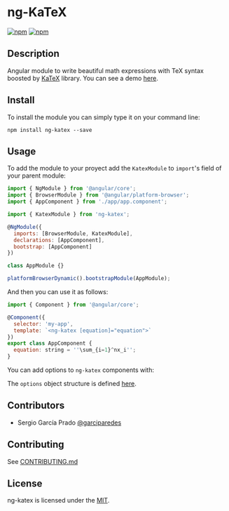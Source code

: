 # ng-KaTeX

[![npm](https://img.shields.io/npm/v/ng-katex.svg)](https://www.npmjs.com/package/ng-katex)
[![npm](https://img.shields.io/npm/l/ng-katex.svg)](LICENSE)

## Description
Angular module to write beautiful math expressions with TeX syntax boosted by [KaTeX](https://github.com/Khan/KaTeX) library.
You can see a demo [here](https://garciparedes.github.io/ng-katex).

## Install

To install the module you can simply type it on your command line:
```
npm install ng-katex --save
```

## Usage

To add the module to your proyect add the `KatexModule` to `import`'s field of your parent module:
```js
import { NgModule } from '@angular/core';
import { BrowserModule } from '@angular/platform-browser';
import { AppComponent } from './app/app.component';

import { KatexModule } from 'ng-katex';

@NgModule({
  imports: [BrowserModule, KatexModule],
  declarations: [AppComponent],
  bootstrap: [AppComponent]
})

class AppModule {}

platformBrowserDynamic().bootstrapModule(AppModule);
```

And then you can use it as follows:

```js
import { Component } from '@angular/core';

@Component({
  selector: 'my-app',
  template: `<ng-katex [equation]="equation">`
})
export class AppComponent {
  equation: string = ''\sum_{i=1}^nx_i'';
}
```

You can add options to `ng-katex` components with:

The `options` object structure is defined [here](https://github.com/Khan/KaTeX#rendering-options).

## Contributors

- Sergio García Prado [@garciparedes](https://garciparedes.me)

## Contributing

See [CONTRIBUTING.md](CONTRIBUTING.md)

## License

ng-katex is licensed under the [MIT](LICENSE).
